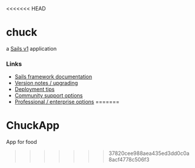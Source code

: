 <<<<<<< HEAD
# chuck

a [Sails v1](https://sailsjs.com) application


### Links

+ [Sails framework documentation](https://sailsjs.com/documentation)
+ [Version notes / upgrading](https://sailsjs.com/documentation/upgrading)
+ [Deployment tips](https://sailsjs.com/documentation/concepts/deployment)
+ [Community support options](https://sailsjs.com/support)
+ [Professional / enterprise options](https://sailsjs.com/enterprise)
=======
# ChuckApp
App for food
>>>>>>> 37820cee988aea435ed3dd0c0a8acf4778c506f3
